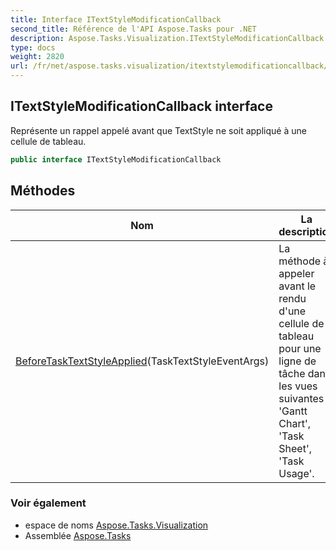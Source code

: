 ```yaml
---
title: Interface ITextStyleModificationCallback
second_title: Référence de l'API Aspose.Tasks pour .NET
description: Aspose.Tasks.Visualization.ITextStyleModificationCallback interface. Représente un rappel appelé avant que TextStyle ne soit appliqué à une cellule de tableau.
type: docs
weight: 2820
url: /fr/net/aspose.tasks.visualization/itextstylemodificationcallback/
---
```

## ITextStyleModificationCallback interface

Représente un rappel appelé avant que TextStyle ne soit appliqué à une cellule de tableau.

```csharp
public interface ITextStyleModificationCallback
```

## Méthodes

| Nom | La description |
| --- | --- |
| [BeforeTaskTextStyleApplied](../../aspose.tasks.visualization/itextstylemodificationcallback/beforetasktextstyleapplied/)(TaskTextStyleEventArgs) | La méthode à appeler avant le rendu d'une cellule de tableau pour une ligne de tâche dans les vues suivantes : 'Gantt Chart', 'Task Sheet', 'Task Usage'. |

### Voir également

* espace de noms [Aspose.Tasks.Visualization](../../aspose.tasks.visualization/)
* Assemblée [Aspose.Tasks](../../)



